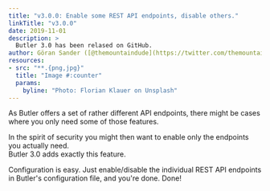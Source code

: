 ```yaml
---
title: "v3.0.0: Enable some REST API endpoints, disable others."
linkTitle: "v3.0.0"
date: 2019-11-01
description: >
  Butler 3.0 has been relased on GitHub.
author: Göran Sander ([@themountaindude](https://twitter.com/themountaindude))
resources:
- src: "**.{png,jpg}"
  title: "Image #:counter"
  params:
    byline: "Photo: Florian Klauer on Unsplash"
---
```




As Butler offers a set of rather different API endpoints, there might be cases where you only need some of those features.

In the spirit of security you might then want to enable only the endpoints you actually need.  
Butler 3.0 adds exactly this feature.

Configuration is easy. Just enable/disable the individual REST API endpoints in Butler's configuration file, and you're done. Done!
